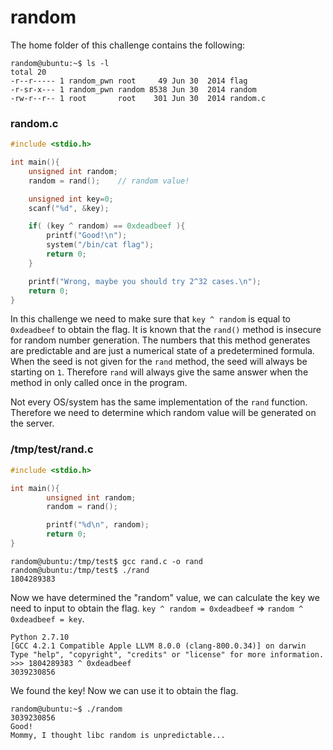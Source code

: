 # random

The home folder of this challenge contains the following:

```
random@ubuntu:~$ ls -l
total 20
-r--r----- 1 random_pwn root     49 Jun 30  2014 flag
-r-sr-x--- 1 random_pwn random 8538 Jun 30  2014 random
-rw-r--r-- 1 root       root    301 Jun 30  2014 random.c

```

### random.c
```c
#include <stdio.h>

int main(){
	unsigned int random;
	random = rand();	// random value!

	unsigned int key=0;
	scanf("%d", &key);

	if( (key ^ random) == 0xdeadbeef ){
		printf("Good!\n");
		system("/bin/cat flag");
		return 0;
	}

	printf("Wrong, maybe you should try 2^32 cases.\n");
	return 0;
}
```

In this challenge we need to make sure that `key ^ random` is equal to `0xdeadbeef` to obtain the flag. It is known that the `rand()` method is insecure for random number generation. The numbers that this method generates are predictable and are just a numerical state of a predetermined formula. When the seed is not given for the `rand` method, the seed will always be starting on `1`. Therefore `rand` will always give the same answer when the method in only called once in the program.

Not every OS/system has the same implementation of the `rand` function. Therefore we need to determine which random value will be generated on the server.

### /tmp/test/rand.c
```c
#include <stdio.h>

int main(){
        unsigned int random;
        random = rand();

        printf("%d\n", random);
        return 0;
}
```

```
random@ubuntu:/tmp/test$ gcc rand.c -o rand
random@ubuntu:/tmp/test$ ./rand
1804289383
```

Now we have determined the "random" value, we can calculate the key we need to input to obtain the flag. `key ^ random = 0xdeadbeef` => `random ^ 0xdeadbeef = key`.

```
Python 2.7.10
[GCC 4.2.1 Compatible Apple LLVM 8.0.0 (clang-800.0.34)] on darwin
Type "help", "copyright", "credits" or "license" for more information.
>>> 1804289383 ^ 0xdeadbeef
3039230856
```
We found the key! Now we can use it to obtain the flag.

```
random@ubuntu:~$ ./random
3039230856
Good!
Mommy, I thought libc random is unpredictable...
```

